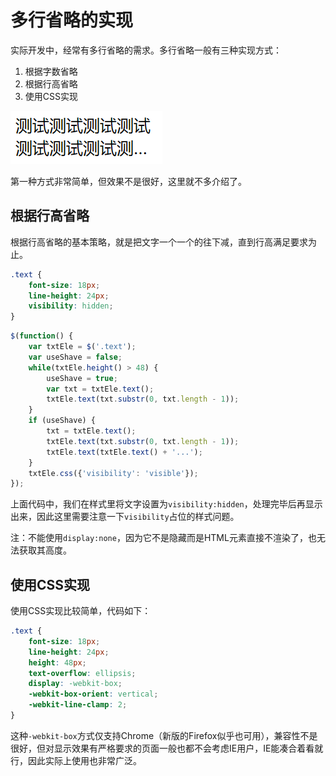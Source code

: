 # 多行省略的实现

实际开发中，经常有多行省略的需求。多行省略一般有三种实现方式：

1. 根据字数省略
2. 根据行高省略
3. 使用CSS实现

![](res/1.png)

第一种方式非常简单，但效果不是很好，这里就不多介绍了。

## 根据行高省略

根据行高省略的基本策略，就是把文字一个一个的往下减，直到行高满足要求为止。

```css
.text {
    font-size: 18px;
    line-height: 24px;
    visibility: hidden;
}
```

```javascript
$(function() {
    var txtEle = $('.text');
    var useShave = false;
    while(txtEle.height() > 48) {
        useShave = true;
        var txt = txtEle.text();
        txtEle.text(txt.substr(0, txt.length - 1));
    }
    if (useShave) {
        txt = txtEle.text();
        txtEle.text(txt.substr(0, txt.length - 1));
        txtEle.text(txtEle.text() + '...');
    }
    txtEle.css({'visibility': 'visible'});
});
```

上面代码中，我们在样式里将文字设置为`visibility:hidden`，处理完毕后再显示出来，因此这里需要注意一下`visibility`占位的样式问题。

注：不能使用`display:none`，因为它不是隐藏而是HTML元素直接不渲染了，也无法获取其高度。

## 使用CSS实现

使用CSS实现比较简单，代码如下：

```css
.text {
    font-size: 18px;
    line-height: 24px;
    height: 48px;
    text-overflow: ellipsis;
    display: -webkit-box;
    -webkit-box-orient: vertical;
    -webkit-line-clamp: 2;
}
```

这种`-webkit-box`方式仅支持Chrome（新版的Firefox似乎也可用），兼容性不是很好，但对显示效果有严格要求的页面一般也都不会考虑IE用户，IE能凑合着看就行，因此实际上使用也非常广泛。
